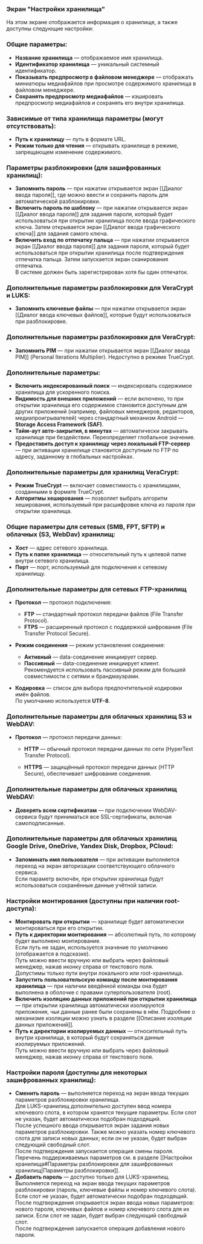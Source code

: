 ### Экран "Настройки хранилища"

На этом экране отображается информация о хранилище, а также доступны следующие настройки:

### Общие параметры:

- **Название хранилища** — отображаемое имя хранилища.
- **Идентификатор хранилища** — уникальный системный идентификатор.
- **Показывать предпросмотр в файловом менеджере** — отображать миниатюры медиафайлов при просмотре содержимого хранилища в файловом менеджере.
- **Сохранять предпросмотр медиафайлов** — кэшировать предпросмотр медиафайлов и сохранять его внутри хранилища.
    

### Зависимые от типа хранилища параметры (могут отсутствовать):

- **Путь к хранилищу** — путь в формате URL.
- **Режим только для чтения** — открывать хранилище в режиме, запрещающем изменение содержимого.
    

### Параметры разблокировки (для зашифрованных хранилищ):

- **Запомнить пароль** — при нажатии открывается экран [[Диалог ввода пароля]], где можно ввести и сохранить пароль для автоматической разблокировки.
- **Включить пароль по шаблону** — при нажатии открывается экран [[Диалог ввода пароля]] для задания пароля, который будет использоваться при открытии хранилища после ввода графического ключа. Затем открывается экран [[Диалог ввода графического ключа]] для задания самого ключа.
- **Включить вход по отпечатку пальца** — при нажатии открывается экран [[Диалог ввода пароля]] для задания пароля, который будет использоваться при открытии хранилища после подтверждения отпечатка пальца. Затем запускается экран сканирования отпечатка.  
    В системе должен быть зарегистрирован хотя бы один отпечаток.


### Дополнительные параметры разблокировки для VeraCrypt и LUKS:

- **Запомнить ключевые файлы** — при нажатии открывается экран [[Диалог ввода ключевых файлов]], которые будут использоваться при разблокировке.
    

### Дополнительные параметры разблокировки для VeraCrypt:

- **Запомнить PIM** — при нажатии открывается экран [[Диалог ввода PIM]] (Personal Iterations Multiplier).
    Недоступно в режиме TrueCrypt.


### Дополнительные параметры:

- **Включить индексированный поиск** — индексировать содержимое хранилища для ускоренного поиска.
- **Видимость для внешних приложений** — если включено, то при открытии хранилища его содержимое становится доступным для других приложений (например, файловых менеджеров, редакторов, медиапроигрывателей) через стандартный механизм Android — **Storage Access Framework (SAF)**.
- **Тайм-аут авто-закрытия, в минутах** — автоматически закрывать хранилище при бездействии. Переопределяет глобальное значение.
- **Предоставить доступ к хранилищу через локальный FTP-сервер** — при активации хранилище становится доступным по FTP по адресу, заданному в глобальных настройках.


### Дополнительные параметры для хранилищ VeraCrypt:

- **Режим TrueCrypt** — включает совместимость с хранилищами, созданными в формате TrueCrypt.
- **Алгоритмы хеширования** — позволяет выбрать алгоритм хеширования, используемый при расшифровке ключа из пароля при открытии хранилища.


### Общие параметры для сетевых (SMB, FPT, SFTP) и облачных (S3, WebDav) хранилищ:

- **Хост** — адрес сетевого хранилища.
- **Путь к папке хранилища** — относительный путь к целевой папке внутри сетевого хранилища.
- **Порт** — порт, используемый для подключения к сетевому хранилищу.


### Дополнительные параметры для сетевых FTP-хранилищ

- **Протокол** — протокол подключения:
	- **FTP** — стандартный протокол передачи файлов (File Transfer Protocol).
    - **FTPS** — расширенный протокол с поддержкой шифрования (File Transfer Protocol Secure).

- **Режим соединения** — режим установления соединения:
    - **Активный** — data-соединение инициирует сервер.
    - **Пассивный** — data-соединение инициирует клиент.  
      Рекомендуется использовать пассивный режим для большей совместимости с сетями и брандмауэрами.

- **Кодировка** — список для выбора предпочтительной кодировки имён файлов.  
  По умолчанию используется **UTF-8**.


### Дополнительные параметры для облачных хранилищ S3 и WebDAV:

- **Протокол** — протокол передачи данных:
    
    - **HTTP** — обычный протокол передачи данных по сети (HyperText Transfer Protocol).
        
    - **HTTPS** — защищённый протокол передачи данных (HTTP Secure), обеспечивает шифрование соединения.


### Дополнительные параметры для облачных хранилищ WebDAV:

- **Доверять всем сертификатам** — при подключении WebDAV-сервиса будут приниматься все SSL-сертификаты, включая самоподписанные.

### Дополнительные параметры для облачных хранилищ Google Drive, OneDrive, Yandex Disk, Dropbox, PCloud:

- **Запоминать имя пользователя** — при активации выполняется переход на экран авторизации соответствующего облачного сервиса.  
    Если параметр включён, при открытии хранилища будут использоваться сохранённые данные учётной записи.

### Настройки монтирования (доступны при наличии root-доступа):

- **Монтировать при открытии** — хранилище будет автоматически монтироваться при его открытии.
- **Путь к директории монтирования** — абсолютный путь, по которому будет выполнено монтирование.  
    Если путь не задан, используется значение по умолчанию (отображается в подсказке).  
    Путь можно ввести вручную или выбрать через файловый менеджер, нажав иконку справа от текстового поля.  
    Допустимы только пути внутри локального или root-хранилища.
- **Запустить пользовательскую команду после монтирования хранилища** — при наличии введённой команды она будет выполнена в оболочке с правами суперпользователя (root).
- **Включить изоляцию данных приложений при открытии хранилища** — при открытии хранилища автоматически изолируются приложения, чьи данные ранее были сохранены в нём. Подробнее о механизме изоляции можно узнать в разделе [[Описание изоляции данных приложений]].
- **Путь к директории изолируемых данных** — относительный путь внутри хранилища, в который будут сохраняться данные изолируемых приложений.  
    Путь можно ввести вручную или выбрать через файловый менеджер, нажав иконку справа от текстового поля.  

### Настройки пароля (доступны для некоторых зашифрованных хранилищ):

- **Сменить пароль** — выполняется переход на экран ввода текущих параметров разблокировки хранилища.  
    Для LUKS-хранилищ дополнительно доступен ввод номера ключевого слота, в котором хранятся текущие параметры. Если слот не указан, будет автоматически подобран подходящий.  
    После успешного ввода открывается экран задания новых параметров разблокировки. Также можно указать номер ключевого слота для записи новых данных; если он не указан, будет выбран следующий свободный слот.  
    После подтверждения запускается операция смены пароля.  
    Перечень поддерживаемых параметров см. в разделе [[Настройки хранилища#Параметры разблокировки для зашифрованных хранилищ|Параметры разблокировки]].
- **Добавить пароль** — доступно только для LUKS-хранилищ.  
    Выполняется переход на экран ввода текущих параметров разблокировки (пароль, ключевые файлы и номер ключевого слота). Если слот не указан, будет автоматически подобран подходящий.  
    После подтверждения открывается экран ввода новых параметров: нового пароля, ключевых файлов и номер ключевого слота для их записи. Если слот не задан, будет выбран следующий свободный слот.  
    После подтверждения запускается операция добавления нового пароля.
